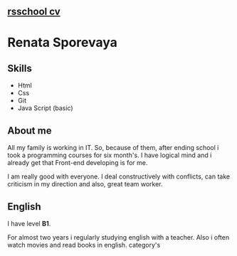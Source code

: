 ## [rsschool cv](https://github.com/rinaekls/rsschool-cv/tree/gh-pages)

# Renata Sporevaya

## Skills
* Html
* Css
* Git
* Java Script (basic)

## About me 
 All my family is working in IT. So, because of them, after ending school i took a programming courses for six month's. I have logical mind and i already get that Front-end developing is for me.

 I am really good with everyone. I deal constructively with conflicts, can take criticism in my direction and also, great team worker.

 ## English
 I have level __B1__. 

 For almost two years i regularly studying english with a teacher. Also i often watch movies and read books in english.
 category's

